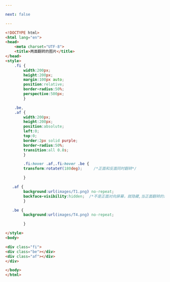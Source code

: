 ```yaml
---

next: false

---
```




<BlogInfo id="122" title="92.两面翻转的图片" author="白日梦想猿" pv=0 read_times=0 pre_cost_time="0分45秒" category="css学习" tag_list="['css学习']" create_time="2020.07.30 16:58:43" update_time="2020.07.30 17:25:17" />

```html
<!DOCTYPE html>
<html lang="en">
<head>
    <meta charset="UTF-8">
    <title>两面翻转的图片</title>
</head>
<style>
    .fi {
        width:200px;
        height:200px;
        margin:100px auto;
        position:relative;
        border-radius:50%;
        perspective:500px;
        }

    .be,
    .af {
        width:200px;
        height:200px;
        position:absolute;
        left:0;
        top:0;
        border:2px solid purple;
        border-radius:50%;
        transition:all 0.8s;
        }

        .fi:hover .af,.fi:hover .be {
        transform:rotateY(180deg);     /*正面和反面同时翻转*/

        }

   .af {
        background:url(images/T1.png) no-repeat;
        backface-visibility:hidden;  /*不是正面对向屏幕，就隐藏,当正面翻转的角度超过90度就隐藏*/
        }

   .be {
        background:url(images/T4.png) no-repeat;

        }

</style>
<body>

<div class="fi">
<div class="be"></div>
<div class="af"></div>
</div>

</body>
</html>
```



<ActionBox />
